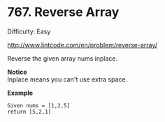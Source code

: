 # 767. Reverse Array

Difficulty: Easy

http://www.lintcode.com/en/problem/reverse-array/

Reverse the given array nums inplace.

**Notice**  
Inplace means you can't use extra space.

**Example**  
```
Given nums = [1,2,5]
return [5,2,1]
```

